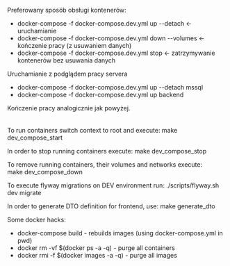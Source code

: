 Preferowany sposób obsługi kontenerów:
 + docker-compose -f docker-compose.dev.yml up --detach  <- uruchamianie
 + docker-compose -f docker-compose.dev.yml down --volumes  <- kończenie pracy (z usuwaniem danych)
 + docker-compose -f docker-compose.dev.yml stop <- zatrzymywanie kontenerów bez usuwania danych

Uruchamianie z podglądem pracy servera
 + docker-compose -f docker-compose.dev.yml up --detach mssql
 + docker-compose -f docker-compose.dev.yml up backend

Kończenie pracy analogicznie jak powyżej.
\
\
\
To run containers switch context to root and execute:
 make dev_compose_start
 
In order to stop running containers execute:
 make dev_compose_stop
 
To remove running containers, their volumes and networks execute:    
 make dev_compose_down
 
To execute flyway migrations on DEV environment run:
./scripts/flyway.sh dev migrate

In order to generate DTO definition for frontend, use:
 make generate_dto

 Some docker hacks:
 - docker-compose build - rebuilds images (using docker-compose.yml in pwd)
 - docker rm -vf $(docker ps -a -q) - purge all containers
 - docker rmi -f $(docker images -a -q) - purge all images
